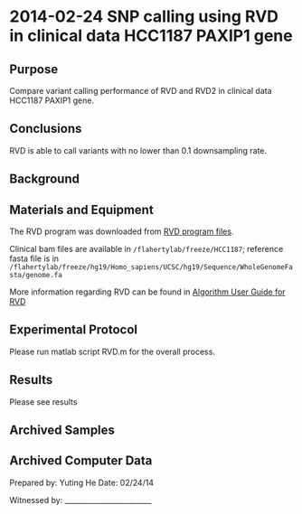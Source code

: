 2014-02-24 SNP calling using RVD in clinical data HCC1187 PAXIP1 gene
==============================

Purpose
------------
Compare variant calling performance of RVD and RVD2 in clinical data HCC1187 PAXIP1 gene.

Conclusions
-----------------
RVD is able to call variants with no lower than 0.1 downsampling rate. 

Background
----------------

Materials and Equipment
------------------------------
The RVD program was downloaded from [RVD program files](http://hamachi.stanford.edu/publication-material/rvd/matlab/Program_Files.zip "RVD").

Clinical bam files are available in 
`/flahertylab/freeze/HCC1187`; reference fasta file is in `/flahertylab/freeze/hg19/Homo_sapiens/UCSC/hg19/Sequence/WholeGenomeFasta/genome.fa`

More information regarding RVD can be found in [Algorithm User Guide for RVD](http://www.webcitation.org/query.php?url=http://dna-discovery.stanford.edu/software/rvd/&refdoi=10.1186/1756-0500-6-206)

Experimental Protocol
---------------------------
Please run matlab script RVD.m for the overall process. 


Results
-----------
Please see results 


Archived Samples
-------------------------

Archived Computer Data
------------------------------


Prepared by: Yuting He     Date: 02/24/14


Witnessed by: ________________________

